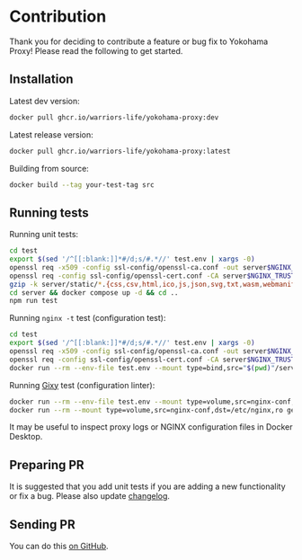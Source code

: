 # Contribution
Thank you for deciding to contribute a feature or bug fix to Yokohama Proxy! Please read the following to get started.

## Installation
Latest dev version:
```sh
docker pull ghcr.io/warriors-life/yokohama-proxy:dev
```

Latest release version:
```sh
docker pull ghcr.io/warriors-life/yokohama-proxy:latest
```

Building from source:
```sh
docker build --tag your-test-tag src
```

## Running tests
Running unit tests:
```sh
cd test
export $(sed '/^[[:blank:]]*#/d;s/#.*//' test.env | xargs -0)
openssl req -x509 -config ssl-config/openssl-ca.conf -out server$NGINX_TRUSTED_CERTS -keyout ssl-config/ca.key -noenc
openssl req -config ssl-config/openssl-cert.conf -CA server$NGINX_TRUSTED_CERTS -CAkey ssl-config/ca.key -out server$NGINX_CERT -keyout server$NGINX_CERT_KEY -noenc
gzip -k server/static/*.{css,csv,html,ico,js,json,svg,txt,wasm,webmanifest}
cd server && docker compose up -d && cd ..
npm run test
```

Running `nginx -t` test (configuration test):
```sh
cd test
export $(sed '/^[[:blank:]]*#/d;s/#.*//' test.env | xargs -0)
openssl req -x509 -config ssl-config/openssl-ca.conf -out server$NGINX_TRUSTED_CERTS -keyout ssl-config/ca.key -noenc
openssl req -config ssl-config/openssl-cert.conf -CA server$NGINX_TRUSTED_CERTS -CAkey ssl-config/ca.key -out server$NGINX_CERT -keyout server$NGINX_CERT_KEY -noenc
docker run --rm --env-file test.env --mount type=bind,src="$(pwd)"/server/ssl,dst=/ssl,ro your-test-tag nginx -t
```

Running [Gixy](https://github.com/dvershinin/gixy) test (configuration linter):
```sh
docker run --rm --env-file test.env --mount type=volume,src=nginx-conf,dst=/etc/nginx your-test-tag nginx -v
docker run --rm --mount type=volume,src=nginx-conf,dst=/etc/nginx,ro getpagespeed/gixy:v0.1.22@sha256:3721944f812a94f4de0f92e0e31d938381abd6fed1f8f64a5cd7abddf063012b
```

It may be useful to inspect proxy logs or NGINX configuration files in Docker Desktop.

## Preparing PR
It is suggested that you add unit tests if you are adding a new functionality or fix a bug. Please also update [changelog](CHANGELOG.md).

## Sending PR
You can do this [on GitHub](https://docs.github.com/en/pull-requests/collaborating-with-pull-requests/proposing-changes-to-your-work-with-pull-requests/creating-a-pull-request-from-a-fork).